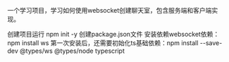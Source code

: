 一个学习项目，学习如何使用websocket创建聊天室，包含服务端和客户端实现。

创建项目运行 npm init -y 创建package.json文件
安装依赖websocket依赖：npm install ws
第一次安装后，还需要初始化ts基础依赖：npm install --save-dev @types/ws @types/node typescript
